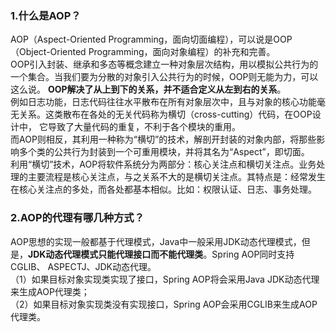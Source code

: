 ### 1.什么是AOP？
AOP（Aspect-Oriented Programming，面向切面编程），可以说是OOP（Object-Oriented Programming，面向对象编程）的补充和完善。  
OOP引入封装、继承和多态等概念建立一种对象层次结构，用以模拟公共行为的一个集合。当我们要为分散的对象引入公共行为的时候，OOP则无能为力，可以这么说。
**OOP解决了从上到下的关系，并不适合定义从左到右的关系**。  
例如日志功能，日志代码往往水平散布在所有对象层次中，且与对象的核心功能毫无关系。这类散布在各处的无关代码称为横切（cross-cutting）代码，在OOP设计中，
它导致了大量代码的重复，不利于各个模块的重用。  
而AOP则相反，其利用一种称为“横切”的技术，解剖开封装的对象内部，将那些影响多个类的公共行为封装到一个可重用模块，并将其名为“Aspect”，即切面。  
利用“横切”技术，AOP将软件系统分为两部分：核心关注点和横切关注点。业务处理的主要流程是核心关注点，与之关系不大的是横切关注点。其特点是：经常发生
在核心关注点的多处，而各处都基本相似。比如：权限认证、日志、事务处理。  

### 2.AOP的代理有哪几种方式？
AOP思想的实现一般都基于代理模式，Java中一般采用JDK动态代理模式，但是，**JDK动态代理模式只能代理接口而不能代理类**。Spring AOP同时支持CGLIB、
ASPECTJ、JDK动态代理。  
（1）如果目标对象实现类实现了接口，Spring AOP将会采用Java JDK动态代理来生成AOP代理类；  
（2）如果目标对象实现类没有实现接口，Spring AOP会采用CGLIB来生成AOP代理类。

